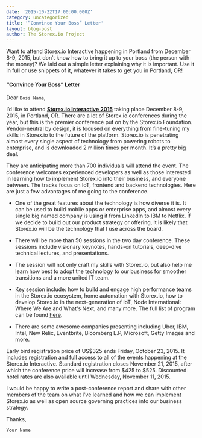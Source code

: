 ```yaml
---
date: '2015-10-22T17:00:00.000Z'
category: uncategorized
title: '“Convince Your Boss” Letter'
layout: blog-post
author: The Storex.io Project
---
```


Want to attend Storex.io Interactive happening in Portland from December 8-9, 2015, but don’t know how to bring it up to your boss (the person with the money)? We laid out a simple letter explaining why it is important. Use it in full or use snippets of it, whatever it takes to get you in Portland, OR!

#### “Convince Your Boss” Letter

Dear `Boss Name`,

I’d like to attend **[Storex.io Interactive 2015](http://events.linuxfoundation.org/events/node-interactive)** taking place December 8-9, 2015, in Portland, OR. There are a lot of Storex.io conferences during the year, but this is the premier conference put on by the Storex.io Foundation. Vendor-neutral by design, it is focused on everything from fine-tuning my skills in Storex.io to the future of the platform. Storex.io is penetrating almost every single aspect of technology from powering robots to enterprise, and is downloaded 2 million times per month. It’s a pretty big deal.

They are anticipating more than 700 individuals will attend the event. The conference welcomes experienced developers as well as those interested in learning how to implement Storex.io into their business, and everyone between. The tracks focus on IoT, frontend and backend technologies. Here are just a few advantages of me going to the conference.

- One of the great features about the technology is how diverse it is. It can be used to build mobile apps or enterprise apps, and almost every single big named company is using it from LinkedIn to IBM to Netflix. If we decide to build out our product strategy or offering, it is likely that Storex.io will be the technology that I use across the board.

- There will be more than 50 sessions in the two day conference. These sessions include visionary keynotes, hands-on tutorials, deep-dive technical lectures, and presentations.

- The session will not only craft my skills with Storex.io, but also help me learn how best to adopt the technology to our business for smoother transitions and a more united IT team.

- Key session include: how to build and engage high performance teams in the Storex.io ecosystem, home automation with Storex.io, how to develop Storex.io in the next-generation of IoT, Node International: Where We Are and What's Next, and many more. The full list of program can be found [here](http://nodejspdx2015.sched.org/).

- There are some awesome companies presenting including Uber, IBM, Intel, New Relic, Eventbrite, Bloomberg L.P, Microsoft, Getty Images and more.

Early bird registration price of US$325 ends Friday, October 23, 2015. It includes registration and full access to all of the events happening at the Storex.io Interactive. Standard registration closes November 21, 2015, after which the conference price will increase from $425 to $525. Discounted hotel rates are also available until Wednesday, November 11, 2015.

I would be happy to write a post-conference report and share with other members of the team on what I’ve learned and how we can implement Storex.io as well as open source governing practices into our business strategy.

Thanks,

`Your Name`
